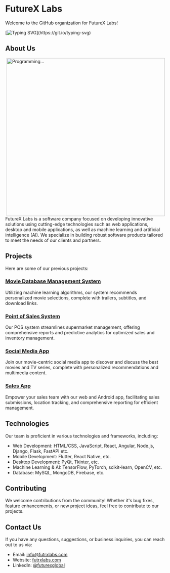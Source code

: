
# FutureX Labs

Welcome to the GitHub organization for FutureX Labs! 

[![Typing SVG](https://readme-typing-svg.demolab.com?font=Fira+Code&duration=1500&pause=1000&color=0ECFF7&random=true&width=700&lines=Full-Stack+Developers+Building+the+Future.;AI+and+Machine+Learning+Solutions+for+Complex+Problems.;Crafting+Elegant+Web%2C+Desktop+%26+Mobile+Apps.;We+Engineer.+We+Innovate.+We+Push+Boundaries.;Open+Source+Enthusiasts.+Collaborative+Spirit.;Passionate+developers.+Innovative+solutions.)](https://git.io/typing-svg)


## About Us

<img align="right" alt="Programming..." width="500" src="https://futrxlabs.com/wp-content/uploads/sites/4/2020/03/image-banner-home5.png">

FutureX Labs is a software company focused on developing innovative solutions using cutting-edge technologies such as web applications, desktop and mobile applications, as well as machine learning and artificial intelligence (AI). We specialize in building robust software products tailored to meet the needs of our clients and partners.

## Projects

Here are some of our previous projects:

### [Movie Database Management System](https://futrxlabs.com/portfolio/mdb-management-system/)
Utilizing machine learning algorithms, our system recommends personalized movie selections, complete with trailers, subtitles, and download links.

### [Point of Sales System](https://futrxlabs.com/portfolio/point-of-sales-system/)
Our POS system streamlines supermarket management, offering comprehensive reports and predictive analytics for optimized sales and inventory management.

### [Social Media App](https://futrxlabs.com/portfolio/social-media-app/)
Join our movie-centric social media app to discover and discuss the best movies and TV series, complete with personalized recommendations and multimedia content.

### [Sales App](https://futrxlabs.com/portfolio/sales-app/)
Empower your sales team with our web and Android app, facilitating sales submissions, location tracking, and comprehensive reporting for efficient management.

## Technologies

Our team is proficient in various technologies and frameworks, including:

- Web Development: HTML/CSS, JavaScript, React, Angular, Node.js, Django, Flask, FastAPI etc.
- Mobile Development: Flutter, React Native, etc.
- Desktop Development: PyQt, Tkinter, etc.
- Machine Learning & AI: TensorFlow, PyTorch, scikit-learn, OpenCV, etc.
- Database: MySQL, MongoDB, Firebase, etc.

## Contributing

We welcome contributions from the community! Whether it's bug fixes, feature enhancements, or new project ideas, feel free to contribute to our projects.

## Contact Us

If you have any questions, suggestions, or business inquiries, you can reach out to us via:

- Email: info@futrxlabs.com
- Website: [futrxlabs.com](https://futrxlabs.com/)
- LinkedIn: [@futurexglobal](https://www.linkedin.com/company/futurexglobal/)
